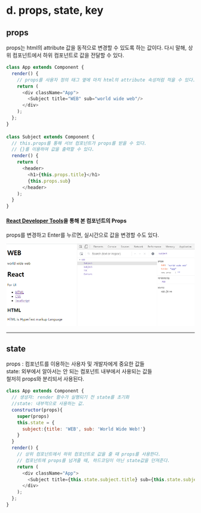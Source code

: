 # d. props, state, key

## props
props는 html의 attribute 값을 동적으로 변경할 수 있도록 하는 값이다.
다시 말해, 상위 컴포넌트에서 하위 컴포넌트로 값을 전달할 수 있다.
```javascript
class App extends Component {
  render() {
    // props를 사용자 정의 태그 옆에 마치 html의 attribute 속성처럼 적을 수 있다.
    return (
      <div className="App">
        <Subject title="WEB" sub="world wide web"/>
      </div>
    );
  };
}

class Subject extends Component {
  // this.props를 통해 서브 컴포넌트가 props를 받을 수 있다.
  // {}를 이용하여 값을 출력할 수 있다.
  render() {
    return (
      <header>
        <h1>{this.props.title}</h1>
        {this.props.sub}
      </header>
    );
  }
}

```

#### [React Developer Tools](https://chrome.google.com/webstore/detail/react-developer-tools/fmkadmapgofadopljbjfkapdkoienihi)을 통해 본 컴포넌트의 Props

props를 변경하고 Enter를 누르면, 실시간으로 값을 변경할 수도 있다.

<p align="center">
  <img src="./props.png" >
</p>

<hr />

## state
props : 컴포넌트를 이용하는 사용자 및 개발자에게 중요한 값들<br>
state: 외부에서 알아서는 안 되는 컴포넌트 내부에서 사용되는 값들<br>
철저히 props와 분리되서 사용된다.

```javascript
class App extends Component {
  // 생성자: render 함수가 실행되기 전 state를 초기화
  //state: 내부적으로 사용하는 값.
  constructor(props){
    super(props)
    this.state = {
      subject:{title: 'WEB', sub: 'World Wide Web!'}
    }
  }
  render() {
    // 상위 컴포넌트에서 하위 컴포넌트로 값을 줄 때 props를 사용한다.
    // 컴포넌트에 props를 넘겨줄 때, 하드코딩이 아닌 state값을 던져준다.
    return (
      <div className="App">
        <Subject title={this.state.subject.title} sub={this.state.subject.title}/>
      </div>
    );
  };
}
```
